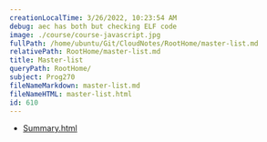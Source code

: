 ```yaml
---
creationLocalTime: 3/26/2022, 10:23:54 AM
debug: aec has both but checking ELF code
image: ./course/course-javascript.jpg
fullPath: /home/ubuntu/Git/CloudNotes/RootHome/master-list.md
relativePath: RootHome/master-list.md
title: Master-list
queryPath: RootHome/
subject: Prog270
fileNameMarkdown: master-list.md
fileNameHTML: master-list.html
id: 610
---
```



<!-- toc -->
<!-- tocstop -->

* [Summary.html](Summary.html)